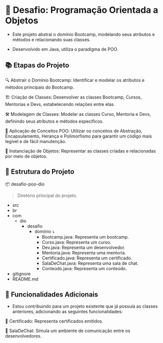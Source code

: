 # 🚀 Desafio: Programação Orientada a Objetos

* Este projeto abstrai o domínio Bootcamp, modelando seus atributos e métodos e relacionando suas classes.  
  
* Desenvolvido em Java, utiliza o paradigma de POO.

## 📚 Etapas do Projeto

🔍 Abstrair o Domínio Bootcamp: Identificar e modelar os atributos e métodos principais do Bootcamp.

🏗️ Criação de Classes: Desenvolver as classes Bootcamp, Cursos, Mentorias e Devs, estabelecendo relações entre elas.

🛠️ Modelagem de Classes: Modelar as classes Curso, Mentoria e Devs, definindo seus atributos e métodos específicos.

🔧 Aplicação de Conceitos POO: Utilizar os conceitos de Abstração, Encapsulamento, Herança e Polimorfismo para garantir um código mais legível e de fácil manutenção.

🎯 Instanciação de Objetos: Representar as classes criadas e relacionadas por meio de objetos.

## 📂 Estrutura do Projeto

📦 desafio-poo-dio
> Diretório principal do projeto.
* src 
 * br
  * com
    * dio
       * desafio
          * domínio ⤵️
            * Bootcamp.java: Representa um bootcamp.
            * Curso.java: Representa um curso.
            * Dev.java: Representa um desenvolvedor.
            * Mentoria.java: Representa uma mentoria.
            * Certificado.java: Representa um certificado.
            * SalaDeChat.java: Representa uma sala de chat.
             * Conteúdo.java: Representa um conteúdo.
 * gitignore
 * README.md
 
## 🌟 Funcionalidades Adicionais

* Estou contribuindo para um projeto existente que já possuía as classes anteriores, adicionando as seguintes funcionalidades:

🏅 Certificado: Representa certificados emitidos.

💬 SalaDeChat: Simula um ambiente de comunicação entre os desenvolvedores.
